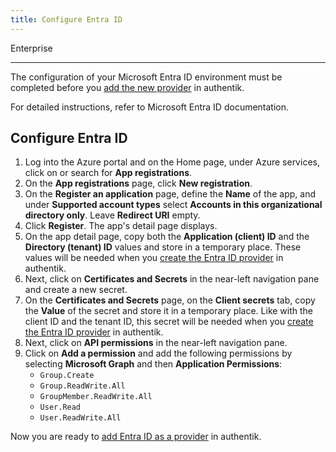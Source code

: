 ```yaml
---
title: Configure Entra ID
---
```


<span class="badge badge--primary">Enterprise</span>

---

The configuration of your Microsoft Entra ID environment must be completed before you [add the new provider](./add-entra-provider.md) in authentik.

For detailed instructions, refer to Microsoft Entra ID documentation.

## Configure Entra ID

1. Log into the Azure portal and on the Home page, under Azure services, click on or search for **App registrations**.
2. On the **App registrations** page, click **New registration**.
3. On the **Register an application** page, define the **Name** of the app, and under **Supported account types** select **Accounts in this organizational directory only**. Leave **Redirect URI** empty.
4. Click **Register**.
   The app's detail page displays.
5. On the app detail page, copy both the **Application (client) ID** and the **Directory (tenant) ID** values and store in a temporary place. These values will be needed when you [create the Entra ID provider](./add-entra-provider) in authentik.
6. Next, click on **Certificates and Secrets** in the near-left navigation pane and create a new secret.
7. On the **Certificates and Secrets** page, on the **Client secrets** tab, copy the **Value** of the secret and store it in a temporary place. Like with the client ID and the tenant ID, this secret will be needed when you [create the Entra ID provider](./add-entra-provider) in authentik.
8. Next, click on **API permissions** in the near-left navigation pane.
9. Click on **Add a permission** and add the following permissions by selecting **Microsoft Graph** and then **Application Permissions**:
    - `Group.Create`
    - `Group.ReadWrite.All`
    - `GroupMember.ReadWrite.All`
    - `User.Read`
    - `User.ReadWrite.All`

Now you are ready to [add Entra ID as a provider](./add-entra-provider.md) in authentik.
